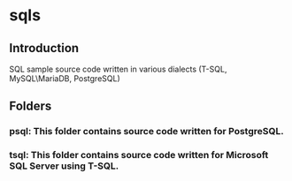 # sqls

## Introduction

SQL sample source code written in various dialects (T-SQL, MySQL\MariaDB, PostgreSQL)

## Folders

### **psql**: This folder contains source code written for PostgreSQL.

### **tsql**: This folder contains source code written for Microsoft SQL Server using T-SQL.
